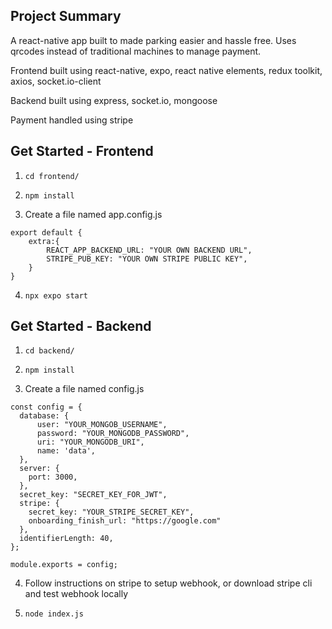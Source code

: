 ## Project Summary

A react-native app built to made parking easier and hassle free. Uses qrcodes instead of traditional machines to manage payment.

Frontend built using react-native, expo, react native elements, redux toolkit, axios, socket.io-client  

Backend built using express, socket.io, mongoose

Payment handled using stripe

## Get Started - Frontend
1. ```cd frontend/```

2. ```npm install```
3. Create a file named app.config.js
```
export default {
    extra:{
        REACT_APP_BACKEND_URL: "YOUR OWN BACKEND URL",
        STRIPE_PUB_KEY: "YOUR OWN STRIPE PUBLIC KEY",
    }
}
```
4. ```npx expo start```

## Get Started - Backend


1. ```cd backend/```

2. ```npm install```

3. Create a file named config.js
```
const config = {
  database: {
      user: "YOUR_MONGOB_USERNAME",
      password: "YOUR_MONGODB_PASSWORD",
      uri: "YOUR_MONGODB_URI",
      name: 'data',
  },
  server: {
    port: 3000,
  },
  secret_key: "SECRET_KEY_FOR_JWT",
  stripe: {
    secret_key: "YOUR_STRIPE_SECRET_KEY",
    onboarding_finish_url: "https://google.com"
  },
  identifierLength: 40,
};

module.exports = config;
```

4. Follow instructions on stripe to setup webhook, or download stripe cli and test webhook locally

5. ```node index.js```
